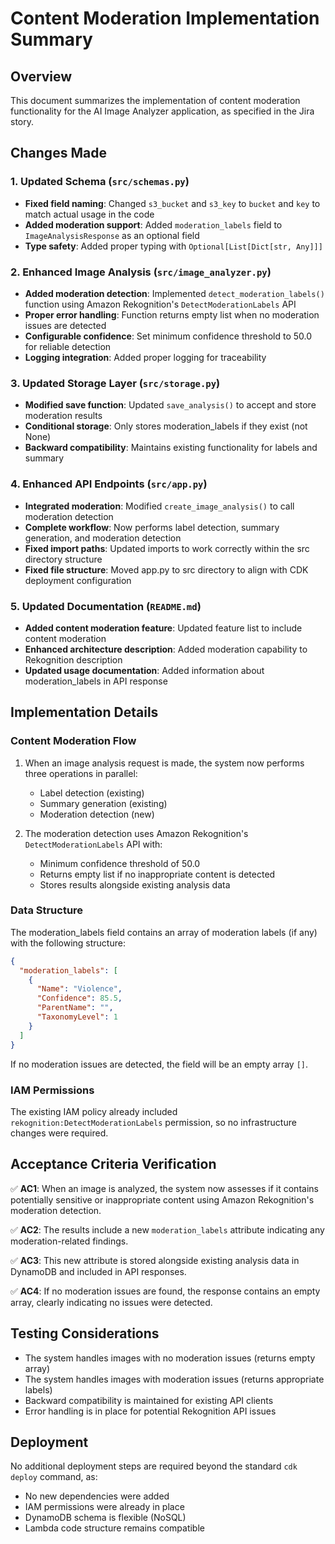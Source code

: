 # Content Moderation Implementation Summary

## Overview
This document summarizes the implementation of content moderation functionality for the AI Image Analyzer application, as specified in the Jira story.

## Changes Made

### 1. Updated Schema (`src/schemas.py`)
- **Fixed field naming**: Changed `s3_bucket` and `s3_key` to `bucket` and `key` to match actual usage in the code
- **Added moderation support**: Added `moderation_labels` field to `ImageAnalysisResponse` as an optional field
- **Type safety**: Added proper typing with `Optional[List[Dict[str, Any]]]`

### 2. Enhanced Image Analysis (`src/image_analyzer.py`)
- **Added moderation detection**: Implemented `detect_moderation_labels()` function using Amazon Rekognition's `DetectModerationLabels` API
- **Proper error handling**: Function returns empty list when no moderation issues are detected
- **Configurable confidence**: Set minimum confidence threshold to 50.0 for reliable detection
- **Logging integration**: Added proper logging for traceability

### 3. Updated Storage Layer (`src/storage.py`)
- **Modified save function**: Updated `save_analysis()` to accept and store moderation results
- **Conditional storage**: Only stores moderation_labels if they exist (not None)
- **Backward compatibility**: Maintains existing functionality for labels and summary

### 4. Enhanced API Endpoints (`src/app.py`)
- **Integrated moderation**: Modified `create_image_analysis()` to call moderation detection
- **Complete workflow**: Now performs label detection, summary generation, and moderation detection
- **Fixed import paths**: Updated imports to work correctly within the src directory structure
- **Fixed file structure**: Moved app.py to src directory to align with CDK deployment configuration

### 5. Updated Documentation (`README.md`)
- **Added content moderation feature**: Updated feature list to include content moderation
- **Enhanced architecture description**: Added moderation capability to Rekognition description
- **Updated usage documentation**: Added information about moderation_labels in API response

## Implementation Details

### Content Moderation Flow
1. When an image analysis request is made, the system now performs three operations in parallel:
   - Label detection (existing)
   - Summary generation (existing) 
   - Moderation detection (new)

2. The moderation detection uses Amazon Rekognition's `DetectModerationLabels` API with:
   - Minimum confidence threshold of 50.0
   - Returns empty list if no inappropriate content is detected
   - Stores results alongside existing analysis data

### Data Structure
The moderation_labels field contains an array of moderation labels (if any) with the following structure:
```json
{
  "moderation_labels": [
    {
      "Name": "Violence",
      "Confidence": 85.5,
      "ParentName": "",
      "TaxonomyLevel": 1
    }
  ]
}
```

If no moderation issues are detected, the field will be an empty array `[]`.

### IAM Permissions
The existing IAM policy already included `rekognition:DetectModerationLabels` permission, so no infrastructure changes were required.

## Acceptance Criteria Verification

✅ **AC1**: When an image is analyzed, the system now assesses if it contains potentially sensitive or inappropriate content using Amazon Rekognition's moderation detection.

✅ **AC2**: The results include a new `moderation_labels` attribute indicating any moderation-related findings.

✅ **AC3**: This new attribute is stored alongside existing analysis data in DynamoDB and included in API responses.

✅ **AC4**: If no moderation issues are found, the response contains an empty array, clearly indicating no issues were detected.

## Testing Considerations
- The system handles images with no moderation issues (returns empty array)
- The system handles images with moderation issues (returns appropriate labels)
- Backward compatibility is maintained for existing API clients
- Error handling is in place for potential Rekognition API issues

## Deployment
No additional deployment steps are required beyond the standard `cdk deploy` command, as:
- No new dependencies were added
- IAM permissions were already in place
- DynamoDB schema is flexible (NoSQL)
- Lambda code structure remains compatible
